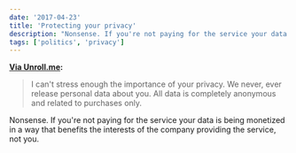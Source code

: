 ```yaml
---
date: '2017-04-23'
title: 'Protecting your privacy'
description: "Nonsense. If you're not paying for the service your data is being monetized in a way that benefits the interests of the company providing the service, not you."
tags: ['politics', 'privacy']
---
```


**[Via Unroll.me](http://blog.unroll.me/we-can-do-better/):**

> I can't stress enough the importance of your privacy. We never, ever release personal data about you. All data is completely anonymous and related to purchases only.

Nonsense. If you're not paying for the service your data is being monetized in a way that benefits the interests of the company providing the service, not you.<!-- excerpt -->
